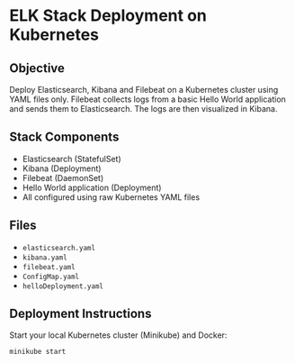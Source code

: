 # ELK Stack Deployment on Kubernetes

## Objective
Deploy Elasticsearch, Kibana and Filebeat on a Kubernetes cluster using YAML files only. Filebeat collects logs from a basic Hello World application and sends them to Elasticsearch. The logs are then visualized in Kibana.

## Stack Components
- Elasticsearch (StatefulSet)
- Kibana (Deployment)
- Filebeat (DaemonSet)
- Hello World application (Deployment)
- All configured using raw Kubernetes YAML files

## Files
- `elasticsearch.yaml`
- `kibana.yaml`
- `filebeat.yaml`
- `ConfigMap.yaml`
- `helloDeployment.yaml`

## Deployment Instructions

Start your local Kubernetes cluster (Minikube) and Docker:

```bash
minikube start
